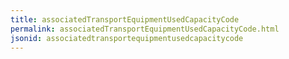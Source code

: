 ```yaml
---
title: associatedTransportEquipmentUsedCapacityCode
permalink: associatedTransportEquipmentUsedCapacityCode.html
jsonid: associatedtransportequipmentusedcapacitycode
---
```

